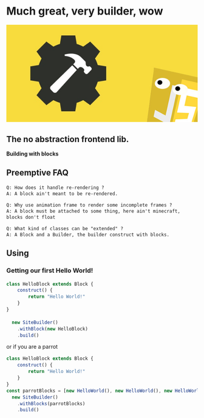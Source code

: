 # Much great, very builder, wow
<img src="./greatlogo.jpg" alt="great-builder"/>

## The no abstraction frontend lib. <br>
<b> Building with blocks </b>




## Preemptive FAQ
```
Q: How does it handle re-rendering ?
A: A block ain't meant to be re-rendered.
```
```
Q: Why use animation frame to render some incomplete frames ?
A: A block must be attached to some thing, here ain't minecraft, blocks don't float
```
```
Q: What kind of classes can be "extended" ?
A: A Block and a Builder, the builder construct with blocks.
```

## Using

### Getting our first Hello World!
```js
class HelloBlock extends Block {
    construct() {
        return "Hello World!"
    }
}

  new SiteBuilder()
    .withBlock(new HelloBlock)
    .build()
```

or if you are a parrot
```js
class HelloBlock extends Block {
    construct() {
        return "Hello World!"
    }
}
const parrotBlocks = [new HelloWorld(), new HelloWorld(), new HelloWorld()];
  new SiteBuilder()
    .withBlocks(parrotBlocks)
    .build()
```
